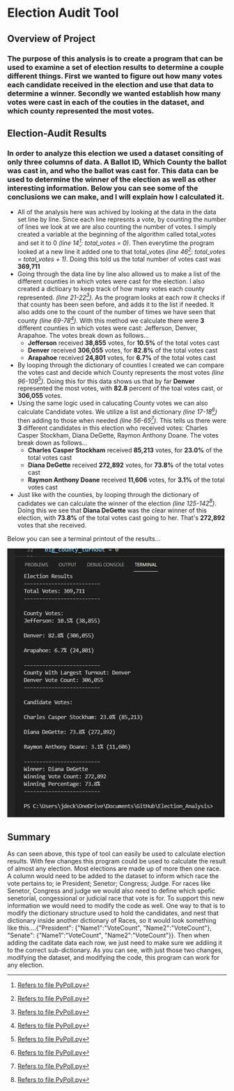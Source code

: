# Election Audit Tool
## Overview of Project

### The purpose of this analysis is to create a program that can be used to examine a set of election results to determine a couple different things. First we wanted to figure out how many votes each candidate received in the election and use that data to determine a winner. Secondly we wanted establish how many votes were cast in each of the couties in the dataset, and which county represented the most votes.

## Election-Audit Results

### In order to analyze this election we used a dataset consiting of only three columns of data. A Ballot ID, Which County the ballot was cast in, and who the ballot was cast for. This data can be used to determine the winner of the election as well as other interesting information. Below you can see some of the conclusions we can make, and I will explain how I calculated it.
  -  All of the analysis here was achived by looking at the data in the data set line by line. Since each line represnts a vote, by counting the number of lines we look at we are also counting the number of votes. I simply created a variable at the beginning of the algorithm called total_votes and set it to 0 *(line 14[^1]: total_votes = 0)*. Then everytime the program looked at a new line it added one to that total_votes *(line 46[^1]: total_votes = total_votes + 1)*. Doing this told us the total number of votes cast was **369,711**
  -  Going through the data line by line also allowed us to make a list of the different counties in which votes were cast for the election. I also created a dictioary to keep track of how many votes each county represented. *(line 21-22[^1])*. As the program looks at each row it checks if that county has been seen before, and adds it to the list if needed. It also adds one to the count of the number of times we have seen that county *(line 69-78[^1])*. With this method we calculate there were **3** different counties in which votes were cast: Jefferson, Denver, Arapahoe. The votes break down as follows...
     * **Jefferson** received **38,855** votes, for **10.5%** of the total votes cast 
     * **Denver** received **306,055** votes, for **82.8%** of the total votes cast 
     * **Arapahoe** received **24,801** votes, for **6.7%** of the total votes cast
  -  By looping through the dictionary of counties I created we can compare the votes cast and decide which County represents the most votes *(line 96-109[^1])*. Doing this for this data shows us that by far **Denver** represented the most votes, with **82.8** percent of the toal votes cast, or **306,055** votes.
  -  Using the same logic used in calucating County votes we can also calculate Candidate votes. We utilize a list and dictionary *(line 17-18[^1])* then adding to those when needed *(line 56-65[^1])*. This tells us there were **3** different candidates in this election who received votes: Charles Casper Stockham, Diana DeGette, Raymon Anthony Doane. The votes break down as follows...
     * **Charles Casper Stockham** received **85,213** votes, for **23.0%** of the total votes cast 
     * **Diana DeGette** received **272,892** votes, for **73.8%** of the total votes cast 
     * **Raymon Anthony Doane** received **11,606** votes, for **3.1%** of the total votes cast
  -  Just like with the counties, by looping through the dictionary of cadidates we can calculate the winner of the election *(line 125-142[^1])*. Doing this we see that **Diana DeGette** was the clear winner of this election, with **73.8%** of the total votes cast going to her. That's **272,892** votes that she received.

Below you can see a terminal printout of the results...

![Election Results](Resources/TerminalPrintout.png)


## Summary

  As can seen above, this type of tool can easily be used to calculate election results. With few changes this program could be used to calculate the result of almost any election. Most elections are made up of more then one race. A column would need to be added to the dataset to inform which race the vote pertains to; ie President; Senetor; Congress; Judge. For races like Senetor, Congress and judge we would also need to define which spefic senetorial, congessional or judicial race that vote is for. To support this new information we would need to modify the code as well. One way to that is to modify the dictionary structure used to hold the candidates, and nest that dictionary inside another dictionary of Races, so it would look something like this....{"President": {"Name1":"VoteCount", "Name2":"VoteCount"}, "Senate": {"Name1":"VoteCount", "Name2":"VoteCount"}}. Then when adding the caditate data each row, we just need to make sure we addiing it to the correct sub-dictionary. As you can see, with just those two changes, modifying the dataset, and modifying the code, this program can work for any election.

[^1]:  [Refers to file PyPoll.py](PyPoll.py)
